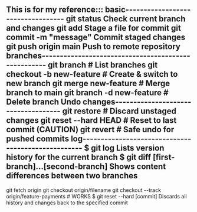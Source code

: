 This is for my reference::: basic----------------------------------
git status	Check current branch and changes
git add <file>	Stage a file for commit
git commit -m "message"	Commit staged changes
git push origin main	Push to remote repository
branches----------------------------------------------------
git branch                      # List branches
git checkout -b new-feature     # Create & switch to new branch
git merge new-feature           # Merge branch to main
git branch -d new-feature       # Delete branch
Undo changes------------------------------------
git restore <file>              # Discard unstaged changes
git reset --hard HEAD           # Reset to last commit (CAUTION)
git revert <commit-hash>        # Safe undo for pushed commits
log---------------------------------------------------
$ git log
Lists version history for the current branch
$ git diff [first-branch]...[second-branch]
Shows content differences between two branches
-------------------------------------------------------------------------------
git fetch origin
git checkout origin/filename
git checkout --track origin/feature-payments  # WORKS
$ git reset --hard [commit]
Discards all history and changes back to the specified commit
